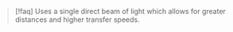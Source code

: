>[!faq] Uses a single direct beam of light which allows for greater distances and higher transfer speeds.

